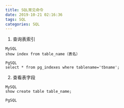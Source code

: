 ```yaml
---
title: SQL常见命令
date: 2019-10-21 02:16:36
tags: SQL
categories: SQL
---
```

1. 查询表索引
```
MySQL
show index from table_name（表名）

PgSQL
select * from pg_indexes where tablename='tbname';
```

2. 查看表字段
```
MySQL
show create table table_name;

PgSQL
```